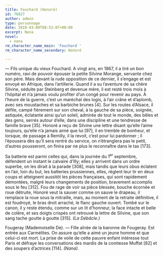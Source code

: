 ```yaml
---
title: Fouchard (Honoré)
id: 76827
author: admin
type: personnage
date: 2010-03-08T08:53:07+00:00
excerpt: Nana
novel:
  - nana
rm_character_name_main: 'Fouchard '
rm_character_name_secondary: Honoré

---
```

— Fils unique du vieux Fouchard. A vingt ans, en 1867, il a tiré un bon numéro, ravi de pouvoir épouser la petite Silvine Morange, servante chez son père. Mais devant la rude opposition de ce dernier, il s&rsquo;engage et est envoyé en Afrique, dans l&rsquo;artillerie. Quand il a su l&rsquo;aventure de sa chère Silvine, séduite par Steinberg et devenue mère, il est resté trois mois à l&rsquo;hôpital et n&rsquo;a jamais voulu profiter d&rsquo;un congé pour revenir au pays. À l&rsquo;heure de la guerre, c&rsquo;est un maréchal des logis, à l&rsquo;air crâne et d&rsquo;aplomb, avec ses moustaches et sa barbiche brunes [4]. Sur les routes d&rsquo;Alsace, il défile, campé fièrement sur son cheval, à la gauche de sa pièce, soignée, astiquée, éclatante ainsi qu&rsquo;un soleil, admirée de tout le monde, des bêles et des gens, serrés autour d&rsquo;elle, dans une discipline et une tendresse de famille brave [35]. Honoré a reçu de Silvine une lettre disant qu&rsquo;elle l&rsquo;aime toujours, qu&rsquo;elle n&rsquo;a jamais aimé que lui [97], il en tremble de bonheur, et lorsque, de passage à Remilly, il la revoit, c&rsquo;est pour lui pardonner ; il l&rsquo;épousera dès qu&rsquo;il sera rentré du service, on n&rsquo;étranglera pas le petit, d&rsquo;autres pousseront, on finira par ne plus le reconnaître dans le tas [173].

Sa batterie est parmi celles qui, dans la journée du 1<sup>er</sup> septembre, défendent un instant le calvaire d&rsquo;Illy; elles y arrivent dans un ordre superbe, on les dirait à la parade [308], mais tandis que leurs obus éclatent en l&rsquo;air, loin du but, les batteries prussiennes, elles, règlent leur tir en deux coups et atteignent aussitôt les pièces françaises, qui sont rapidement démontées, malgré leurs changements de position, bravement accomplis sous le feu [312]. Fou de rage de voir sa pièce blessée, bouche écornée et roue détruite, Honoré veut la sauver comme on sauve le drapeau, il remplace la roue sous la mitraille, mais, au moment de la retraite définitive, il est foudroyé, le bras droit arraché, le flanc gauche ouvert. Tombé sur le canon, il y reste étendu, comme sur un lit d&rsquo;honneur, la face intacte et belle de colère, et ses doigts crispés ont retrouvé la lettre de Silvine, que son sang tache goutte à goutte [315]. _(La Débâcle.)_

Fougeray (Mademoiselle De). — Fille aînée de la baronne de Fougeray. Est entrée aux Carmélites. On assure qu&rsquo;elle a aimé un jeune homme et que celui-ci est mort. La prise de voile de cette pauvre enfant intéresse tout Paris et défraye les conversations des mardis de la comtesse Muffat [82] et des soupers d&rsquo;actrices [114]. _(Nana)._